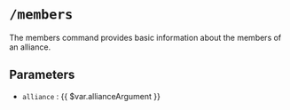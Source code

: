 # `/members`

The members command provides basic information about the members of an alliance.

## Parameters

- `alliance` : {{ $var.allianceArgument }}
